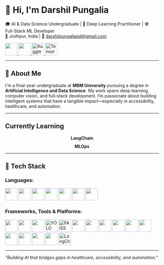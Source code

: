 # 👋 Hi, I'm Darshil Pungalia

🎓 AI & Data Science Undergraduate | 🧠 Deep Learning Practitioner | 🛠️ Full-Stack ML Developer  
📍 Jodhpur, India | 📧 [darshilpungaliapd@gmail.com](mailto:darshilpungaliapd@gmail.com)

<p>
  <!-- LinkedIn -->
  <a href="https://www.linkedin.com/in/pungalia-darshil/" target="_blank">
    <img src="https://cdn.jsdelivr.net/gh/devicons/devicon/icons/linkedin/linkedin-original.svg" width="40" />
  </a>

  <!-- GitHub -->
  <a href="https://github.com/DarshilPungalia" target="_blank">
    <img src="https://img.icons8.com/ios11/512/FFFFFF/github.png" width="40" />
  </a>

  <!-- Kaggle -->
  <a href="https://www.kaggle.com/shivampungalia" target="_blank">
    <img src="https://upload.wikimedia.org/wikipedia/commons/7/7c/Kaggle_logo.png" alt="Kaggle" width="40" />
  </a>

  <!-- TensorFlow Developer Certification -->
  <a href="https://coursera.org/verify/professional-cert/TR1AOZS1DW4Z" target="_blank">
    <img src="https://upload.wikimedia.org/wikipedia/commons/2/2d/Tensorflow_logo.svg" alt="TensorFlow" width="40" />
  </a>
</p>

---

## 🚀 About Me

I'm a final-year undergraduate at **MBM University** pursuing a degree in **Artificial Intelligence and Data Science**. My work spans deep learning, computer vision, and full-stack development. I’m passionate about building intelligent systems that have a tangible impact—especially in accessibility, healthcare, and automation.

---
## Currently Learning

<ul style="list-style-position: inside; padding-left: 0; text-align: center;">
  
  <!-- LangChain -->
  <li style="display: flex; align-items: center; justify-content: center; margin-bottom: 10px;">
    <span><strong>LangChain</strong></span>
  </li>

  <!-- MLOps -->
  <li style="display: flex; align-items: center; justify-content: center;">
    <span><strong>MLOps</strong></span>
  </li>

</ul>

---

## 🔧 Tech Stack

<!-- Languages -->
<h3>Languages:</h3>
<p>
  <!-- Python -->
  <img src="https://cdn.jsdelivr.net/gh/devicons/devicon/icons/python/python-original.svg" width="40" />
  <!-- C -->
  <img src="https://cdn.jsdelivr.net/gh/devicons/devicon/icons/c/c-original.svg" width="40" />
  <!-- C++ -->
  <img src="https://cdn.jsdelivr.net/gh/devicons/devicon/icons/cplusplus/cplusplus-original.svg" width="40" />
  <!-- SQL (MySQL) -->
  <img src="https://cdn.jsdelivr.net/gh/devicons/devicon/icons/mysql/mysql-original.svg" width="40" />
  <!-- JavaScript -->
  <img src="https://cdn.jsdelivr.net/gh/devicons/devicon/icons/javascript/javascript-original.svg" width="40" />
  <!-- HTML5 -->
  <img src="https://cdn.jsdelivr.net/gh/devicons/devicon/icons/html5/html5-original.svg" width="40" />
  <!-- CSS3 -->
  <img src="https://cdn.jsdelivr.net/gh/devicons/devicon/icons/css3/css3-original.svg" width="40" />
</p>

<!-- Frameworks, Tools & Platforms -->
<h3>Frameworks, Tools & Platforms:</h3>
<p>
  <!-- TensorFlow -->
  <img src="https://cdn.jsdelivr.net/gh/devicons/devicon/icons/tensorflow/tensorflow-original.svg" width="40" />
  <!-- Keras -->
  <img src="https://upload.wikimedia.org/wikipedia/commons/a/ae/Keras_logo.svg" width="40" />
  <!-- Scikit-Learn -->
  <img src="https://upload.wikimedia.org/wikipedia/commons/0/05/Scikit_learn_logo_small.svg" width="40" />
  <!-- YOLO (Custom icon or use placeholder) -->
  <img src="https://cdn.prod.website-files.com/646dd1f1a3703e451ba81ecc/64994922cf2a6385a4bf4489_UltralyticsYOLO_mark_blue.svg" width="40" title="YOLO" />
  <!-- FAISS (No official icon: using Meta logo as placeholder) -->
  <img src="https://upload.wikimedia.org/wikipedia/commons/thumb/0/05/Meta_Platforms_Inc._logo_%28cropped%29.svg/1200px-Meta_Platforms_Inc._logo_%28cropped%29.svg.png" width="40" title="FAISS" />
  <!-- MongoDB -->
  <img src="https://cdn.jsdelivr.net/gh/devicons/devicon/icons/mongodb/mongodb-original.svg" width="40" />
  <!-- React -->
  <img src="https://cdn.jsdelivr.net/gh/devicons/devicon/icons/react/react-original.svg" width="40" />
  <!-- Docker -->
  <img src="https://cdn.jsdelivr.net/gh/devicons/devicon/icons/docker/docker-original.svg" width="40" />
  <!-- Git -->
  <img src="https://cdn.jsdelivr.net/gh/devicons/devicon/icons/git/git-original.svg" width="40" />
  <!-- Google Cloud -->
  <img src="https://cdn.jsdelivr.net/gh/devicons/devicon/icons/googlecloud/googlecloud-original.svg" width="40" />
  <!-- Weights & Biases -->
  <img src="https://raw.githubusercontent.com/wandb/assets/main/wandb-dots-logo.svg" width="40" />
  <!-- OpenCV -->
  <img src="https://cdn.jsdelivr.net/gh/devicons/devicon/icons/opencv/opencv-original.svg" width="40" />
  <!-- Pandas -->
  <img src="https://cdn.jsdelivr.net/gh/devicons/devicon/icons/pandas/pandas-original.svg" width="40" />
  <!-- NumPy -->
  <img src="https://cdn.jsdelivr.net/gh/devicons/devicon/icons/numpy/numpy-original.svg" width="40" />
  <!-- Matplotlib -->
  <img src="https://matplotlib.org/_static/images/logo2.svg" width="40" />
  <!-- LangChain (no icon, using placeholder) -->
  <img src="https://registry.npmmirror.com/@lobehub/icons-static-png/latest/files/dark/langchain.png" width="40" title="LangChain" />
</p>


---

_“Building AI that bridges gaps in healthcare, accessibility, and automation.”_

